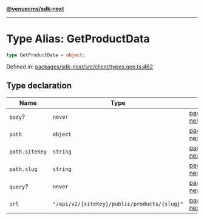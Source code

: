[**@venuecms/sdk-next**](../Index.md)

***

# Type Alias: GetProductData

```ts
type GetProductData = object;
```

Defined in: [packages/sdk-next/src/client/types.gen.ts:462](https://github.com/venuecms/sdk/blob/93f6bf3ae5c71ab7e4dd72baca4ddff927ddbc9f/packages/sdk-next/src/client/types.gen.ts#L462)

## Type declaration

| Name | Type | Defined in |
| ------ | ------ | ------ |
| <a id="body"></a> `body`? | `never` | [packages/sdk-next/src/client/types.gen.ts:463](https://github.com/venuecms/sdk/blob/93f6bf3ae5c71ab7e4dd72baca4ddff927ddbc9f/packages/sdk-next/src/client/types.gen.ts#L463) |
| <a id="path"></a> `path` | `object` | [packages/sdk-next/src/client/types.gen.ts:464](https://github.com/venuecms/sdk/blob/93f6bf3ae5c71ab7e4dd72baca4ddff927ddbc9f/packages/sdk-next/src/client/types.gen.ts#L464) |
| `path.siteKey` | `string` | [packages/sdk-next/src/client/types.gen.ts:465](https://github.com/venuecms/sdk/blob/93f6bf3ae5c71ab7e4dd72baca4ddff927ddbc9f/packages/sdk-next/src/client/types.gen.ts#L465) |
| `path.slug` | `string` | [packages/sdk-next/src/client/types.gen.ts:466](https://github.com/venuecms/sdk/blob/93f6bf3ae5c71ab7e4dd72baca4ddff927ddbc9f/packages/sdk-next/src/client/types.gen.ts#L466) |
| <a id="query"></a> `query`? | `never` | [packages/sdk-next/src/client/types.gen.ts:468](https://github.com/venuecms/sdk/blob/93f6bf3ae5c71ab7e4dd72baca4ddff927ddbc9f/packages/sdk-next/src/client/types.gen.ts#L468) |
| <a id="url"></a> `url` | `"/api/v2/{siteKey}/public/products/{slug}"` | [packages/sdk-next/src/client/types.gen.ts:469](https://github.com/venuecms/sdk/blob/93f6bf3ae5c71ab7e4dd72baca4ddff927ddbc9f/packages/sdk-next/src/client/types.gen.ts#L469) |
